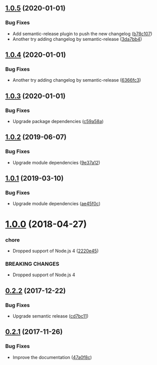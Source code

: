 ## [1.0.5](https://github.com/prantlf/connect-route/compare/v1.0.4...v1.0.5) (2020-01-01)

### Bug Fixes

* Add semantic-release plugin to push the new changelog ([b78c107](https://github.com/prantlf/connect-route/commit/b78c1073c7059b870dbd1d8df7a808ec60e128ef))
* Another try adding changelog by semantic-release ([3da7bb4](https://github.com/prantlf/connect-route/commit/3da7bb4fb8a18decf0ec10171c2613616ac23389))

## [1.0.4](https://github.com/prantlf/connect-route/compare/v1.0.3...v1.0.4) (2020-01-01)

### Bug Fixes

* Another try adding changelog by semantic-release ([6366fc3](https://github.com/prantlf/connect-route/commit/6366fc3736b56b4aa460d350cfbba55777c2ccfc))

## [1.0.3](https://github.com/prantlf/connect-route/compare/v1.0.2...v1.0.3) (2020-01-01)

### Bug Fixes

* Upgrade package dependencies ([c59a58a](https://github.com/prantlf/connect-route/commit/c59a58af8cff9b31ed9a48539b51ef3f2d0c7220))

## [1.0.2](https://github.com/prantlf/connect-route/compare/v1.0.1...v1.0.2) (2019-06-07)

### Bug Fixes

* Upgrade module dependencies ([9e37a12](https://github.com/prantlf/connect-route/commit/9e37a1204345aa3a34c34b0c3d50490f04d2c453))

## [1.0.1](https://github.com/prantlf/connect-route/compare/v1.0.0...v1.0.1) (2019-03-10)

### Bug Fixes

* Upgrade module dependencies ([ae45f0c](https://github.com/prantlf/connect-route/commit/ae45f0cd111b6db693cb184feb83f32677ba6cbe))

# [1.0.0](https://github.com/prantlf/connect-route/compare/v0.2.2...v1.0.0) (2018-04-27)

### chore

* Dropped support of Node.js 4 ([2220e45](https://github.com/prantlf/connect-route/commit/2220e454352f525bc95b7801bf464c5139e34f76))

### BREAKING CHANGES

* Dropped support of Node.js 4

## [0.2.2](https://github.com/prantlf/connect-route/compare/v0.2.1...v0.2.2) (2017-12-22)

### Bug Fixes

* Upgrade semantic release ([cd7bc11](https://github.com/prantlf/connect-route/commit/cd7bc11eb617db024725b4b4a61a9cfa435a0367))

## [0.2.1](https://github.com/prantlf/connect-route/compare/47a0f8cf9a6e41b855636c5d62fc5e97aa0093bc...v0.2.1) (2017-11-26)

### Bug Fixes

* Improve the documentation ([47a0f8c](https://github.com/prantlf/connect-route/commit/47a0f8cf9a6e41b855636c5d62fc5e97aa0093bc))

